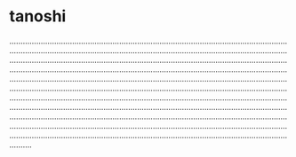 # tanoshi

..............................................................................................................................................................................................................................................................................................................................................................................................................................................................................................................................................................................................................................................................................................................................................................................................................................................................................................................................................................................................................................................................................................................................................................................................................................................................................................................................................................................................................................